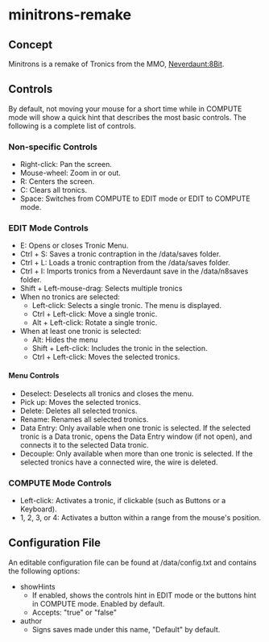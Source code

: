 # minitrons-remake
## Concept
Minitrons is a remake of Tronics from the MMO, [Neverdaunt:8Bit](http://8bit.neverdaunt.com).

## Controls
By default, not moving your mouse for a short time while in COMPUTE mode will show a quick hint that describes the most basic controls. The following is a complete list of controls.

### Non-specific Controls
* Right-click: Pan the screen.
* Mouse-wheel: Zoom in or out.
* R: Centers the screen.
* C: Clears all tronics.
* Space: Switches from COMPUTE to EDIT mode or EDIT to COMPUTE mode.
 
### EDIT Mode Controls
* E: Opens or closes Tronic Menu.
* Ctrl + S: Saves a tronic contraption in the /data/saves folder.
* Ctrl + L: Loads a tronic contraption from the /data/saves folder.
* Ctrl + I: Imports tronics from a Neverdaunt save in the /data/n8saves folder.
* Shift + Left-mouse-drag: Selects multiple tronics
* When no tronics are selected:
  * Left-click: Selects a single tronic. The menu is displayed.
  * Ctrl + Left-click: Move a single tronic.
  * Alt + Left-click: Rotate a single tronic.
* When at least one tronic is selected:
  * Alt: Hides the menu
  * Shift + Left-click: Includes the tronic in the selection.
  * Ctrl + Left-click: Moves the selected tronics.

#### Menu Controls
* Deselect: Deselects all tronics and closes the menu.
* Pick up: Moves the selected tronics.
* Delete: Deletes all selected tronics.
* Rename: Renames all selected tronics.
* Data Entry: Only available when one tronic is selected. If the selected tronic is a Data tronic, opens the Data Entry window (if not open), and connects it to the selected Data tronic.
* Decouple: Only available when more than one tronic is selected. If the selected tronics have a connected wire, the wire is deleted.

### COMPUTE Mode Controls
* Left-click: Activates a tronic, if clickable (such as Buttons or a Keyboard).
* 1, 2, 3, or 4: Activates a button within a range from the mouse's position.

## Configuration File
An editable configuration file can be found at /data/config.txt and contains the following options:
* showHints
  * If enabled, shows the controls hint in EDIT mode or the buttons hint in COMPUTE mode. Enabled by default.
  * Accepts: "true" or "false"
* author
  * Signs saves made under this name, "Default" by default.